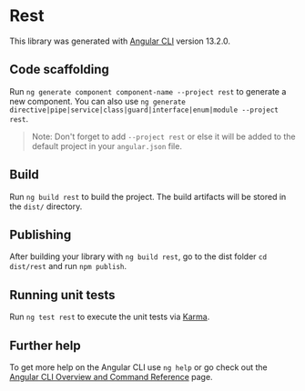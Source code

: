 # Rest

This library was generated with [Angular CLI](https://github.com/angular/angular-cli) version 13.2.0.

## Code scaffolding

Run `ng generate component component-name --project rest` to generate a new component. You can also use `ng generate directive|pipe|service|class|guard|interface|enum|module --project rest`.
> Note: Don't forget to add `--project rest` or else it will be added to the default project in your `angular.json` file. 

## Build

Run `ng build rest` to build the project. The build artifacts will be stored in the `dist/` directory.

## Publishing

After building your library with `ng build rest`, go to the dist folder `cd dist/rest` and run `npm publish`.

## Running unit tests

Run `ng test rest` to execute the unit tests via [Karma](https://karma-runner.github.io).

## Further help

To get more help on the Angular CLI use `ng help` or go check out the [Angular CLI Overview and Command Reference](https://angular.io/cli) page.
